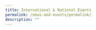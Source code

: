 ```yaml
---
title: International & National Events
permalink: /news-and-events/permalink/
description: ""
---
```

